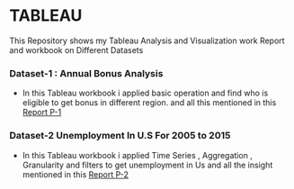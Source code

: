 # TABLEAU
This Repository shows my Tableau Analysis and Visualization work Report and workbook on Different Datasets
### Dataset-1 : Annual Bonus Analysis
* In this Tableau workbook i applied basic operation and find who is eligible to get bonus in different region. and all this mentioned in this [Report P-1](https://github.com/patelom5917/TABLEAU/blob/master/P1-ANNUAL%20BONUS%20REPORT.docx) 

### Dataset-2 Unemployment In U.S For 2005 to 2015 
* In this Tableau workbook i applied Time Series , Aggregation , Granularity and filters to get unemployment in Us and all the insight mentioned in this [Report P-2](https://github.com/patelom5917/TABLEAU/blob/master/P2-UNEMPLOYMENT%20STATISTICS.docx)
